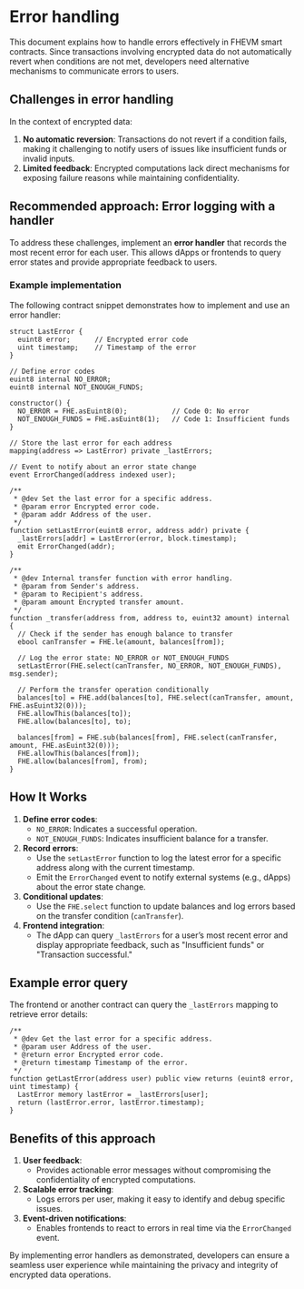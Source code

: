 # Error handling

This document explains how to handle errors effectively in FHEVM smart contracts. Since transactions involving encrypted data do not automatically revert when conditions are not met, developers need alternative mechanisms to communicate errors to users.

## **Challenges in error handling**

In the context of encrypted data:

1. **No automatic reversion**: Transactions do not revert if a condition fails, making it challenging to notify users of issues like insufficient funds or invalid inputs.
2. **Limited feedback**: Encrypted computations lack direct mechanisms for exposing failure reasons while maintaining confidentiality.

## **Recommended approach: Error logging with a handler**

To address these challenges, implement an **error handler** that records the most recent error for each user. This allows dApps or frontends to query error states and provide appropriate feedback to users.

### **Example implementation**

The following contract snippet demonstrates how to implement and use an error handler:

```solidity
struct LastError {
  euint8 error;      // Encrypted error code
  uint timestamp;    // Timestamp of the error
}

// Define error codes
euint8 internal NO_ERROR;
euint8 internal NOT_ENOUGH_FUNDS;

constructor() {
  NO_ERROR = FHE.asEuint8(0);           // Code 0: No error
  NOT_ENOUGH_FUNDS = FHE.asEuint8(1);   // Code 1: Insufficient funds
}

// Store the last error for each address
mapping(address => LastError) private _lastErrors;

// Event to notify about an error state change
event ErrorChanged(address indexed user);

/**
 * @dev Set the last error for a specific address.
 * @param error Encrypted error code.
 * @param addr Address of the user.
 */
function setLastError(euint8 error, address addr) private {
  _lastErrors[addr] = LastError(error, block.timestamp);
  emit ErrorChanged(addr);
}

/**
 * @dev Internal transfer function with error handling.
 * @param from Sender's address.
 * @param to Recipient's address.
 * @param amount Encrypted transfer amount.
 */
function _transfer(address from, address to, euint32 amount) internal {
  // Check if the sender has enough balance to transfer
  ebool canTransfer = FHE.le(amount, balances[from]);

  // Log the error state: NO_ERROR or NOT_ENOUGH_FUNDS
  setLastError(FHE.select(canTransfer, NO_ERROR, NOT_ENOUGH_FUNDS), msg.sender);

  // Perform the transfer operation conditionally
  balances[to] = FHE.add(balances[to], FHE.select(canTransfer, amount, FHE.asEuint32(0)));
  FHE.allowThis(balances[to]);
  FHE.allow(balances[to], to);

  balances[from] = FHE.sub(balances[from], FHE.select(canTransfer, amount, FHE.asEuint32(0)));
  FHE.allowThis(balances[from]);
  FHE.allow(balances[from], from);
}
```

## **How It Works**

1. **Define error codes**:
   * `NO_ERROR`: Indicates a successful operation.
   * `NOT_ENOUGH_FUNDS`: Indicates insufficient balance for a transfer.
2. **Record errors**:
   * Use the `setLastError` function to log the latest error for a specific address along with the current timestamp.
   * Emit the `ErrorChanged` event to notify external systems (e.g., dApps) about the error state change.
3. **Conditional updates**:
   * Use the `FHE.select` function to update balances and log errors based on the transfer condition (`canTransfer`).
4. **Frontend integration**:
   * The dApp can query `_lastErrors` for a user’s most recent error and display appropriate feedback, such as "Insufficient funds" or "Transaction successful."

## **Example error query**

The frontend or another contract can query the `_lastErrors` mapping to retrieve error details:

```solidity
/**
 * @dev Get the last error for a specific address.
 * @param user Address of the user.
 * @return error Encrypted error code.
 * @return timestamp Timestamp of the error.
 */
function getLastError(address user) public view returns (euint8 error, uint timestamp) {
  LastError memory lastError = _lastErrors[user];
  return (lastError.error, lastError.timestamp);
}
```

## **Benefits of this approach**

1. **User feedback**:
   * Provides actionable error messages without compromising the confidentiality of encrypted computations.
2. **Scalable error tracking**:
   * Logs errors per user, making it easy to identify and debug specific issues.
3. **Event-driven notifications**:
   * Enables frontends to react to errors in real time via the `ErrorChanged` event.

By implementing error handlers as demonstrated, developers can ensure a seamless user experience while maintaining the privacy and integrity of encrypted data operations.
